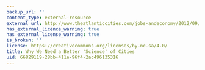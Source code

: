 ```yaml
---
backup_url: ''
content_type: external-resource
external_url: http://www.theatlanticcities.com/jobs-andeconomy/2012/09/why-we-need-better-science-cities/3154/
has_external_licence_warning: true
has_external_license_warning: true
is_broken: ''
license: https://creativecommons.org/licenses/by-nc-sa/4.0/
title: Why We Need a Better 'Science' of Cities
uid: 66829119-28bb-411e-96f4-2ac496135316
---
```

